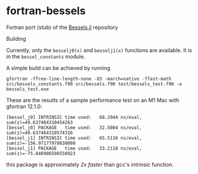 # fortran-bessels
Fortran port (stub) of the [Bessels.jl](https://github.com/heltonmc/Bessels.jl.git) repository

Building

Currently, only the `besselj0(x)` and `besselj1(x)` functions are available. It is in the `bessel_constants` module. 

A simple build can be achieved by running 

```
gfortran -ffree-line-length-none -O3 -march=native -ffast-math src/bessels_constants.f90 src/bessels.f90 test/bessels_test.f90 -o bessels_test.exe
```

These are the results of a sample performance test on an M1 Mac with gfortran 12.1.0: 

```
[bessel_j0] INTRINSIC time used:   68.2944 ns/eval, sum(z)=49.637464310454263
[bessel_j0] PACKAGE   time used:   32.5004 ns/eval, sum(z)=49.637464310574316
[bessel_j1] INTRINSIC time used:   65.5116 ns/eval, sum(z)=-156.97177970030080
[bessel_j1] PACKAGE   time used:   33.2118 ns/eval, sum(z)=-75.848986598550923
```

this package is approximately *2x faster* than gcc's intrinsic function.


